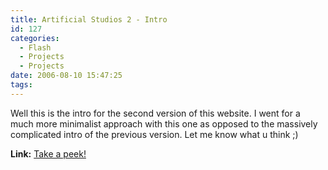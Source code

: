 ```yaml
---
title: Artificial Studios 2 - Intro
id: 127
categories:
  - Flash
  - Projects
  - Projects
date: 2006-08-10 15:47:25
tags:
---
```


Well this is the intro for the second version of this website. I went for a much more minimalist approach with this one as opposed to the massively complicated intro of the previous version. Let me know what u think ;)

**Link:** [Take a peek!](https://www.mikecann.co.uk/ArtificialStudios2/index.html)